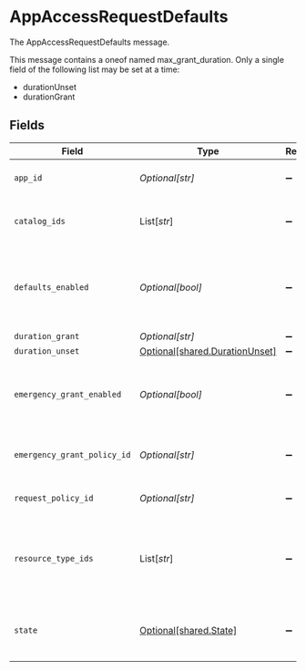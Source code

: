 # AppAccessRequestDefaults

The AppAccessRequestDefaults message.

This message contains a oneof named max_grant_duration. Only a single field of the following list may be set at a time:
  - durationUnset
  - durationGrant



## Fields

| Field                                                                                    | Type                                                                                     | Required                                                                                 | Description                                                                              |
| ---------------------------------------------------------------------------------------- | ---------------------------------------------------------------------------------------- | ---------------------------------------------------------------------------------------- | ---------------------------------------------------------------------------------------- |
| `app_id`                                                                                 | *Optional[str]*                                                                          | :heavy_minus_sign:                                                                       | The app id for the app access request rule                                               |
| `catalog_ids`                                                                            | List[*str*]                                                                              | :heavy_minus_sign:                                                                       | The request catalog ids for the app access request rule.                                 |
| `defaults_enabled`                                                                       | *Optional[bool]*                                                                         | :heavy_minus_sign:                                                                       | If true the app level request configuration will be applied to specified resource types. |
| `duration_grant`                                                                         | *Optional[str]*                                                                          | :heavy_minus_sign:                                                                       | N/A                                                                                      |
| `duration_unset`                                                                         | [Optional[shared.DurationUnset]](../../models/shared/durationunset.md)                   | :heavy_minus_sign:                                                                       | N/A                                                                                      |
| `emergency_grant_enabled`                                                                | *Optional[bool]*                                                                         | :heavy_minus_sign:                                                                       | If emergency grants are enabled for this app access request rule.                        |
| `emergency_grant_policy_id`                                                              | *Optional[str]*                                                                          | :heavy_minus_sign:                                                                       | The policy id for the emergency grant policy.                                            |
| `request_policy_id`                                                                      | *Optional[str]*                                                                          | :heavy_minus_sign:                                                                       | The requestPolicyId field.                                                               |
| `resource_type_ids`                                                                      | List[*str*]                                                                              | :heavy_minus_sign:                                                                       | The app resource type ids for which the app access request defaults are applied.         |
| `state`                                                                                  | [Optional[shared.State]](../../models/shared/state.md)                                   | :heavy_minus_sign:                                                                       | The last applied state of the app access request defaults.                               |